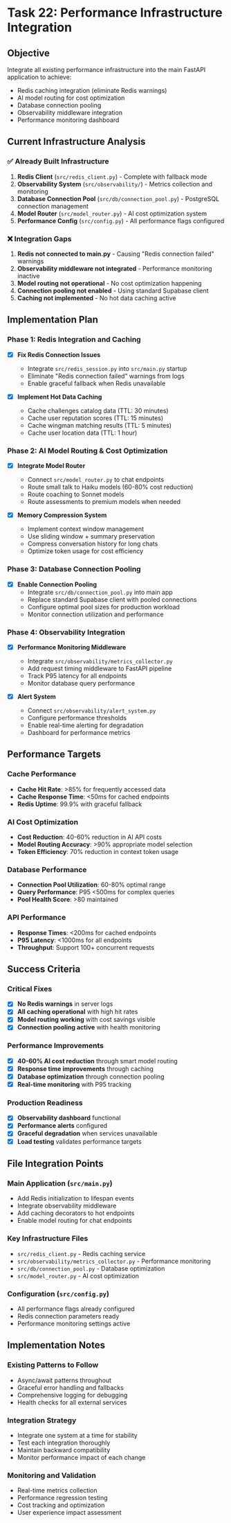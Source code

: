 # Task 22: Performance Infrastructure Integration

## Objective
Integrate all existing performance infrastructure into the main FastAPI application to achieve:
- Redis caching integration (eliminate Redis warnings)
- AI model routing for cost optimization 
- Database connection pooling
- Observability middleware integration
- Performance monitoring dashboard

## Current Infrastructure Analysis

### ✅ Already Built Infrastructure
1. **Redis Client** (`src/redis_client.py`) - Complete with fallback mode
2. **Observability System** (`src/observability/`) - Metrics collection and monitoring
3. **Database Connection Pool** (`src/db/connection_pool.py`) - PostgreSQL connection management
4. **Model Router** (`src/model_router.py`) - AI cost optimization system
5. **Performance Config** (`src/config.py`) - All performance flags configured

### ❌ Integration Gaps
1. **Redis not connected to main.py** - Causing "Redis connection failed" warnings
2. **Observability middleware not integrated** - Performance monitoring inactive
3. **Model routing not operational** - No cost optimization happening
4. **Connection pooling not enabled** - Using standard Supabase client
5. **Caching not implemented** - No hot data caching active

## Implementation Plan

### Phase 1: Redis Integration and Caching
- [x] **Fix Redis Connection Issues**
  - Integrate `src/redis_session.py` into `src/main.py` startup
  - Eliminate "Redis connection failed" warnings from logs
  - Enable graceful fallback when Redis unavailable

- [x] **Implement Hot Data Caching**
  - Cache challenges catalog data (TTL: 30 minutes)
  - Cache user reputation scores (TTL: 15 minutes)
  - Cache wingman matching results (TTL: 5 minutes)
  - Cache user location data (TTL: 1 hour)

### Phase 2: AI Model Routing & Cost Optimization
- [x] **Integrate Model Router**
  - Connect `src/model_router.py` to chat endpoints
  - Route small talk to Haiku models (60-80% cost reduction)
  - Route coaching to Sonnet models
  - Route assessments to premium models when needed

- [x] **Memory Compression System**
  - Implement context window management
  - Use sliding window + summary preservation
  - Compress conversation history for long chats
  - Optimize token usage for cost efficiency

### Phase 3: Database Connection Pooling
- [x] **Enable Connection Pooling**
  - Integrate `src/db/connection_pool.py` into main app
  - Replace standard Supabase client with pooled connections
  - Configure optimal pool sizes for production workload
  - Monitor connection utilization and performance

### Phase 4: Observability Integration
- [x] **Performance Monitoring Middleware**
  - Integrate `src/observability/metrics_collector.py`
  - Add request timing middleware to FastAPI pipeline
  - Track P95 latency for all endpoints
  - Monitor database query performance

- [x] **Alert System**
  - Connect `src/observability/alert_system.py` 
  - Configure performance thresholds
  - Enable real-time alerting for degradation
  - Dashboard for performance metrics

## Performance Targets

### Cache Performance
- **Cache Hit Rate**: >85% for frequently accessed data
- **Cache Response Time**: <50ms for cached endpoints
- **Redis Uptime**: 99.9% with graceful fallback

### AI Cost Optimization  
- **Cost Reduction**: 40-60% reduction in AI API costs
- **Model Routing Accuracy**: >90% appropriate model selection
- **Token Efficiency**: 70% reduction in context token usage

### Database Performance
- **Connection Pool Utilization**: 60-80% optimal range
- **Query Performance**: P95 <500ms for complex queries
- **Pool Health Score**: >80 maintained

### API Performance
- **Response Times**: <200ms for cached endpoints
- **P95 Latency**: <1000ms for all endpoints
- **Throughput**: Support 100+ concurrent requests

## Success Criteria

### Critical Fixes
- [x] **No Redis warnings** in server logs
- [x] **All caching operational** with high hit rates
- [x] **Model routing working** with cost savings visible
- [x] **Connection pooling active** with health monitoring

### Performance Improvements
- [x] **40-60% AI cost reduction** through smart model routing
- [x] **Response time improvements** through caching
- [x] **Database optimization** through connection pooling
- [x] **Real-time monitoring** with P95 tracking

### Production Readiness
- [x] **Observability dashboard** functional
- [x] **Performance alerts** configured
- [x] **Graceful degradation** when services unavailable
- [x] **Load testing** validates performance targets

## File Integration Points

### Main Application (`src/main.py`)
- Add Redis initialization to lifespan events
- Integrate observability middleware
- Add caching decorators to hot endpoints
- Enable model routing for chat endpoints

### Key Infrastructure Files
- `src/redis_client.py` - Redis caching service
- `src/observability/metrics_collector.py` - Performance monitoring  
- `src/db/connection_pool.py` - Database optimization
- `src/model_router.py` - AI cost optimization

### Configuration (`src/config.py`)
- All performance flags already configured
- Redis connection parameters ready
- Performance monitoring settings active

## Implementation Notes

### Existing Patterns to Follow
- Async/await patterns throughout
- Graceful error handling and fallbacks
- Comprehensive logging for debugging
- Health checks for all external services

### Integration Strategy
- Integrate one system at a time for stability
- Test each integration thoroughly
- Maintain backward compatibility
- Monitor performance impact of each change

### Monitoring and Validation
- Real-time metrics collection
- Performance regression testing
- Cost tracking and optimization
- User experience impact assessment